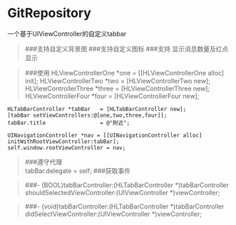 # GitRepository
一个基于UIViewController的自定义tabbar 
>###支持自定义背景图
>###支持自定义图标
>###支持 显示消息数量及红点显示

>###使用
    HLViewControllerOne *one     = [[HLViewControllerOne alloc] init];
    HLViewControllerTwo *two     = [HLViewControllerTwo   new];
    HLViewControllerThree *three = [HLViewControllerThree new];
    HLViewControllerFour *four   = [HLViewControllerFour  new];
    
    HLTabBarController *tabBar   = [HLTabBarController new];
    [tabBar setViewControllers:@[one,two,three,four]];
    tabBar.title                 = @"附近";
    
    UINavigationController *nav = [[UINavigationController alloc] initWithRootViewController:tabBar];
    self.window.rootViewController = nav;
    
>###遵守代理  
    tabBar.delegate = self; 
>###获取事件

>###- (BOOL)tabBarController:(HLTabBarController *)tabBarController shouldSelectedViewController:(UIViewController *)viewController;

>###- (void)tabBarController:(HLTabBarController *)tabBarController didSelectViewController:(UIViewController *)viewController;
